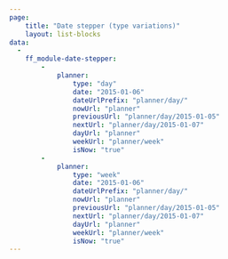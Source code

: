```yaml
---
page:
    title: "Date stepper (type variations)"
    layout: list-blocks
data: 
  - 
    ff_module-date-stepper: 
        -
            planner:
                type: "day"
                date: "2015-01-06"
                dateUrlPrefix: "planner/day/"
                nowUrl: "planner" 
                previousUrl: "planner/day/2015-01-05" 
                nextUrl: "planner/day/2015-01-07" 
                dayUrl: "planner" 
                weekUrl: "planner/week" 
                isNow: "true"
        -
            planner:
                type: "week"
                date: "2015-01-06"
                dateUrlPrefix: "planner/day/"
                nowUrl: "planner" 
                previousUrl: "planner/day/2015-01-05" 
                nextUrl: "planner/day/2015-01-07" 
                dayUrl: "planner" 
                weekUrl: "planner/week" 
                isNow: "true"
---
```

